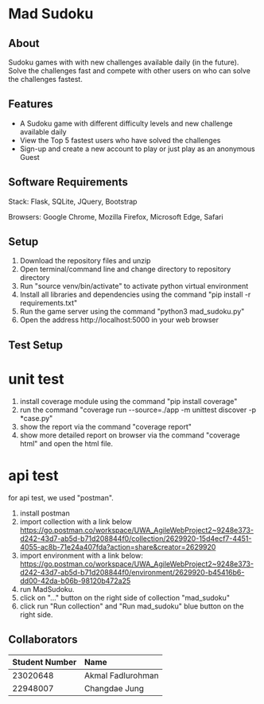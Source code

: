 # Mad Sudoku

## About

Sudoku games with with new challenges available daily (in the future). Solve the challenges fast and compete with other users on who can solve the challenges fastest.

## Features
- A Sudoku game with different difficulty levels and new challenge available daily
- View the Top 5 fastest users who have solved the challenges
- Sign-up and create a new account to play or just play as an anonymous Guest

## Software Requirements
Stack: Flask, SQLite, JQuery, Bootstrap

Browsers: Google Chrome, Mozilla Firefox, Microsoft Edge, Safari

## Setup
1. Download the repository files and unzip
2. Open terminal/command line and change directory to repository directory
3. Run "source venv/bin/activate" to activate python virtual environment
4. Install all libraries and dependencies using the command "pip install -r requirements.txt"
5. Run the game server using the command "python3 mad_sudoku.py"
6. Open the address http://localhost:5000 in your web browser

## Test Setup
# unit test
1. install coverage module using the command "pip install coverage"
2. run the command "coverage run --source=./app  -m unittest discover -p *case.py"
3. show the report via the command "coverage report"
4. show more detailed report on browser via the command "coverage html" and open the html file.
# api test
for api test, we used "postman".
1. install postman
2. import collection with a link below 
https://go.postman.co/workspace/UWA_AgileWebProject2~9248e373-d242-43d7-ab5d-b71d208844f0/collection/2629920-15d4ecf7-4451-4055-ac8b-71e24a407fda?action=share&creator=2629920
3. import environment with a link below:
https://go.postman.co/workspace/UWA_AgileWebProject2~9248e373-d242-43d7-ab5d-b71d208844f0/environment/2629920-b45416b6-dd00-42da-b06b-98120b472a25
4. run MadSudoku.
5. click on "..." button on the right side of collection "mad_sudoku"
6. click run "Run collection" and "Run mad_sudoku" blue button on the right side.

## Collaborators

|Student Number|Name|
|:--|:--|
|23020648|Akmal Fadlurohman|
|22948007|Changdae Jung|
